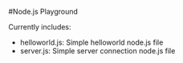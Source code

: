 #Node.js Playground

Currently includes:
* helloworld.js: Simple helloworld node.js file
* server.js: Simple server connection node.js file
